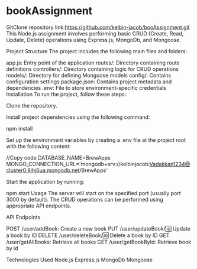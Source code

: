 # bookAssignment

GitClone repository link:https://github.com/kelbin-jacob/booAssignment.git
This Node.js assignment involves performing basic CRUD (Create, Read, Update, Delete) operations using Express.js, MongoDb, and Mongoose.

Project Structure
The project includes the following main files and folders:

app.js: Entry point of the application
routes/: Directory containing route definitions
controllers/: Directory containing logic for CRUD operations
models/: Directory for defining Mongoose models
config/: Contains configuration settings
package.json: Contains project metadata and dependencies
.env: File to store environment-specific credentials
Installation
To run the project, follow these steps:

Clone the repository.

Install project dependencies using the following command:

npm install


Set up the environment variables by creating a .env file at the project root with the following content:


//Copy code
DATABASE_NAME=BrewApps
MONGO_CONNECTION_URL='mongodb+srv://kelbinjacob:Vadakkan1234@cluster0.9ihj6ua.mongodb.net/BrewApps'


Start the application by running:

npm start
Usage
The server will start on the specified port (usually port 3000 by default). The CRUD operations can be performed using appropriate API endpoints.

API Endpoints

POST /user/addBook: Create a new book
PUT /user/updateBook/:id: Update a book by ID
DELETE /user/deleteBook/:id:  Delete a book by ID
GET /user/getAllBooks: Retrieve all books
GET /user/getBookById:  Retrieve book by id


Technologies Used
Node.js
Express.js
MongoDb
Mongoose